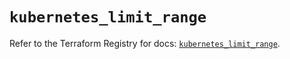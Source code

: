 # `kubernetes_limit_range`

Refer to the Terraform Registry for docs: [`kubernetes_limit_range`](https://registry.terraform.io/providers/hashicorp/kubernetes/2.35.0/docs/resources/limit_range).

